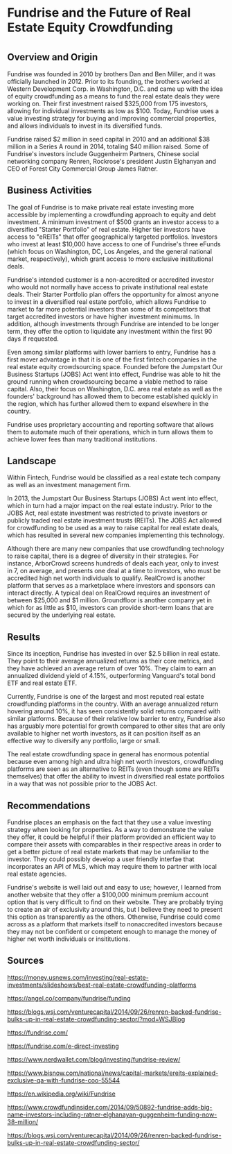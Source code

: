 # **Fundrise and the Future of Real Estate Equity Crowdfunding**

# 

## Overview and Origin

Fundrise was founded in 2010 by brothers Dan and Ben Miller, and it was officially launched in 2012. Prior to its founding, the brothers worked at Western Development Corp. in Washington, D.C. and came up with the idea of equity crowdfunding as a means to fund the real estate deals they were working on. Their first investment raised $325,000 from 175 investors, allowing for individual investments as low as $100. Today, Fundrise uses a value investing strategy for buying and improving commercial properties, and allows individuals to invest in its diversified funds.

Fundrise raised $2 million in seed capital in 2010 and an additional $38 million in a Series A round in 2014, totaling $40 million raised. Some of Fundrise's investors include Guggenheirm Partners, Chinese social networking company Renren, Rockrose's president Justin Elghanyan and CEO of Forest City Commercial Group James Ratner.


## Business Activities

The goal of Fundrise is to make private real estate investing more accessible by implementing a crowdfunding approach to equity and debt investment. A minimum investment of $500 grants an investor access to a diversified "Starter Portfolio" of real estate. Higher tier investors have access to "eREITs" that offer geographically targeted portfolios. Investors who invest at least $10,000 have access to one of Fundrise's three eFunds (which focus on Washington, DC, Los Angeles, and the general national market, respectively), which grant access to more exclusive institutional deals. 

Fundrise's intended customer is a non-accredited or accredited investor who would not normally have access to private institutional real estate deals. Their Starter Portfolio plan offers the opportunity for almost anyone to invest in a diversified real estate portfolio, which allows Fundrise to market to far more potential investors than some of its competitors that target accredited investors or have higher investment minimums. In addition, although investments through Fundrise are intended to be longer term, they offer the option to liquidate any investment within the first 90 days if requested. 

Even among similar platforms with lower barriers to entry, Fundrise has a first mover advantage in that it is one of the first fintech companies in the real estate equity crowdsourcing space. Founded before the Jumpstart Our Business Startups (JOBS) Act went into effect, Fundrise was able to hit the ground running when crowdsourcing became a viable method to raise capital. Also, their focus on Washington, D.C. area real estate as well as the founders' background has allowed them to become established quickly in the region, which has further allowed them to expand elsewhere in the country.

Fundrise uses proprietary accounting and reporting software that allows them to automate much of their operations, which in turn allows them to achieve lower fees than many traditional institutions.

## Landscape

Within Fintech, Fundrise would be classified as a real estate tech company as well as an investment management firm. 

In 2013, the Jumpstart Our Business Startups (JOBS) Act went into effect, which in turn had a major impact on the real estate  industry. Prior to the JOBS Act, real estate investment was restricted to private investors or publicly traded real estate investment trusts (REITs). The JOBS Act allowed for crowdfunding to be used as a way to raise capital for real estate deals, which has resulted in several new companies implementing this technology.

Although there are many new companies that use crowdfunding technology to raise capital, there is a degree of diversity in their strategies. For instance, ArborCrowd screens hundreds of deals each year, only to invest in 7, on average, and presents one deal at a time to investors, who must be accredited high net worth individuals to qualify. RealCrowd is another platform that serves as a marketplace where investors and sponsors can interact directly. A typical deal on RealCrowd requires an investment of between $25,000 and $1 million. Groundfloor is another company yet in which for as little as $10, investors can provide short-term loans that are secured by the underlying real estate.

## Results

Since its inception, Fundrise has invested in over $2.5 billion in real estate. They point to their average annualized returns as their core metrics, and they have achieved an average return of over 10%. They claim to earn an annualized dividend yield of 4.15%, outperforming Vanguard's total bond ETF and real estate ETF. 

Currently, Fundrise is one of the largest and most reputed real estate crowdfunding platforms in the country. With an average annualized return hovering around 10%, it has seen consistently solid returns compared with similar platforms. Because of their relative low barrier to entry, Fundrise also has arguably more potential for growth compared to other sites that are only available to higher net worth investors, as it can position itself as an effective way to diversify any portfolio, large or small.

The real estate crowdfunding space in general has enormous potential because even among high and ultra high net worth investors, crowdfunding platforms are seen as an alternative to REITs (even though some are REITs themselves) that offer the ability to invest in diversified real estate portfolios in a way that was not possible prior to the JOBS Act.

## Recommendations

Fundrise places an emphasis on the fact that they use a value investing strategy when looking for properties. As a way to demonstrate the value they offer, it could be helpful if their platform provided an efficient way to compare their assets with comparables in their respective areas in order to get a better picture of real estate markets that may be unfamiliar to the investor. They could possibly develop a user friendly interfae that incorporates an API of MLS, which may require them to partner with local real estate agencies.

Fundrise's website is well laid out and easy to use; however, I learned from another website that they offer a $100,000 minimum premium account option that is very difficult to find on their website. They are probably trying to create an air of exclusivity around this, but I believe they need to present this option as transparently as the others. Otherwise, Fundrise could come across as a platform that markets itself to nonaccredited investors because they may not be confident or competent enough to manage the money of higher net worth individuals or insititutions.

## Sources

https://money.usnews.com/investing/real-estate-investments/slideshows/best-real-estate-crowdfunding-platforms

https://angel.co/company/fundrise/funding

https://blogs.wsj.com/venturecapital/2014/09/26/renren-backed-fundrise-bulks-up-in-real-estate-crowdfunding-sector/?mod=WSJBlog

https://fundrise.com/

https://fundrise.com/e-direct-investing

https://www.nerdwallet.com/blog/investing/fundrise-review/

https://www.bisnow.com/national/news/capital-markets/ereits-explained-exclusive-qa-with-fundrise-coo-55544

https://en.wikipedia.org/wiki/Fundrise

https://www.crowdfundinsider.com/2014/09/50892-fundrise-adds-big-name-investors-including-ratner-elghanayan-guggenheim-funding-now-38-million/

https://blogs.wsj.com/venturecapital/2014/09/26/renren-backed-fundrise-bulks-up-in-real-estate-crowdfunding-sector/

